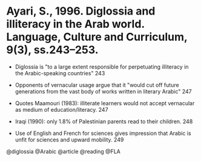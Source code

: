 # Ayari, S., 1996. Diglossia and illiteracy in the Arab world. Language, Culture and Curriculum, 9(3), ss.243–253.

- Diglossia is "to a large extent responsible for perpetuating illiteracy in the Arabic-speaking countries" 243

- Opponents of vernacular usage argue that it "would cut off future generations from the vast body of works written in literary Arabic" 247

- Quotes Maamouri (1983): illiterate learners would not accept vernacular as medium of education/literacy. 247

- Iraqi (1990): only 1.8% of Palestinian parents read to their children. 248

- Use of English and French for sciences gives impression that Arabic is unfit for sciences and upward mobility. 249

@diglossia
@Arabic
@article
@reading
@FLA
